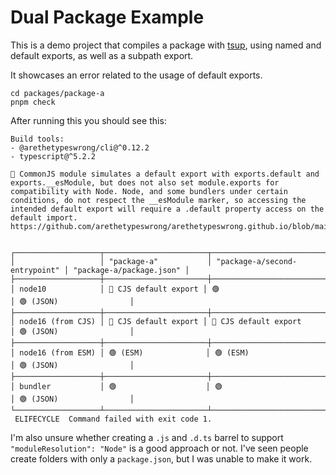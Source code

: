 # Dual Package Example

This is a demo project that compiles a package with [tsup](https://github.com/egoist/tsup), using named and default exports, as well as a subpath export.

It showcases an error related to the usage of default exports.

```shell
cd packages/package-a
pnpm check
```

After running this you should see this:
```shell
Build tools:
- @arethetypeswrong/cli@^0.12.2
- typescript@^5.2.2

🤨 CommonJS module simulates a default export with exports.default and exports.__esModule, but does not also set module.exports for compatibility with Node. Node, and some bundlers under certain conditions, do not respect the __esModule marker, so accessing the intended default export will require a .default property access on the default import. https://github.com/arethetypeswrong/arethetypeswrong.github.io/blob/main/docs/problems/CJSOnlyExportsDefault.md


┌───────────────────┬───────────────────────┬───────────────────────────────┬──────────────────────────┐
│                   │ "package-a"           │ "package-a/second-entrypoint" │ "package-a/package.json" │
├───────────────────┼───────────────────────┼───────────────────────────────┼──────────────────────────┤
│ node10            │ 🤨 CJS default export │ 🟢                            │ 🟢 (JSON)                │
├───────────────────┼───────────────────────┼───────────────────────────────┼──────────────────────────┤
│ node16 (from CJS) │ 🤨 CJS default export │ 🤨 CJS default export         │ 🟢 (JSON)                │
├───────────────────┼───────────────────────┼───────────────────────────────┼──────────────────────────┤
│ node16 (from ESM) │ 🟢 (ESM)              │ 🟢 (ESM)                      │ 🟢 (JSON)                │
├───────────────────┼───────────────────────┼───────────────────────────────┼──────────────────────────┤
│ bundler           │ 🟢                    │ 🟢                            │ 🟢 (JSON)                │
└───────────────────┴───────────────────────┴───────────────────────────────┴──────────────────────────┘
 ELIFECYCLE  Command failed with exit code 1.
```

I'm also unsure whether creating a `.js` and `.d.ts` barrel to support `"moduleResolution": "Node"` is a good approach or not. I've seen people create folders with only a `package.json`, but I was unable to make it work.
